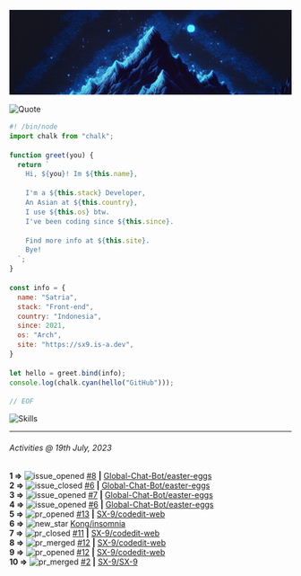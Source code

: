 ![](banner.png)


<picture>
  <source media="(prefers-color-scheme: dark)" srcset="https://readme-typing-svg.herokuapp.com?font=Fira+Code&pause=1000&color=90D1F7&repeat=false&width=435&lines=%22Programming+Is+Painful+And+Fun%22">
  <source media="(prefers-color-scheme: light)" srcset="https://readme-typing-svg.herokuapp.com?font=Fira+Code&pause=1000&color=000000&repeat=false&width=435&lines=F*ck+You+Light+Mode+User;%22Programming+Is+Painful+And+Fun%22">
  <img alt="Quote">
</picture>

```js
#! /bin/node
import chalk from "chalk";

function greet(you) {
  return `
    Hi, ${you}! Im ${this.name},

    I'm a ${this.stack} Developer,
    An Asian at ${this.country},
    I use ${this.os} btw.
    I've been coding since ${this.since}.

    Find more info at ${this.site}.
    Bye!
  `;
}

const info = {
  name: "Satria",
  stack: "Front-end",
  country: "Indonesia",
  since: 2021,
  os: "Arch",
  site: "https://sx9.is-a.dev",
}

let hello = greet.bind(info);
console.log(chalk.cyan(hello("GitHub")));

// EOF
```

![Skills](https://skillicons.dev/icons?i=md,py,raspberrypi,replit,twitter,neovim,ts,vercel,bash,html,css,js,discord,express,git,github,vite,vue,firebase,linux,nodejs,vscode&theme=light&perline=11)

---

<!--RECENT_ACTIVITY:last_update-->
###### Activities @ 19th July, 2023
<!--RECENT_ACTIVITY:last_update_end-->

<!--RECENT_ACTIVITY:start-->
**1 =>** ![issue_opened](https://cdn.jsdelivr.net/gh/Readme-Workflows/Readme-Icons@main/icons/octicons/IssueOpened.svg) [#8](https://github.com/Global-Chat-Bot/easter-eggs/issues/8) **|** [Global-Chat-Bot/easter-eggs](https://github.com/Global-Chat-Bot/easter-eggs)<br>
**2 =>** ![issue_closed](https://cdn.jsdelivr.net/gh/Readme-Workflows/Readme-Icons@main/icons/octicons/IssueClosed.svg) [#6](https://github.com/Global-Chat-Bot/easter-eggs/issues/6) **|** [Global-Chat-Bot/easter-eggs](https://github.com/Global-Chat-Bot/easter-eggs)<br>
**3 =>** ![issue_opened](https://cdn.jsdelivr.net/gh/Readme-Workflows/Readme-Icons@main/icons/octicons/IssueOpened.svg) [#7](https://github.com/Global-Chat-Bot/easter-eggs/issues/7) **|** [Global-Chat-Bot/easter-eggs](https://github.com/Global-Chat-Bot/easter-eggs)<br>
**4 =>** ![issue_opened](https://cdn.jsdelivr.net/gh/Readme-Workflows/Readme-Icons@main/icons/octicons/IssueOpened.svg) [#6](https://github.com/Global-Chat-Bot/easter-eggs/issues/6) **|** [Global-Chat-Bot/easter-eggs](https://github.com/Global-Chat-Bot/easter-eggs)<br>
**5 =>** ![pr_opened](https://cdn.jsdelivr.net/gh/Readme-Workflows/Readme-Icons@main/icons/octicons/PullRequestOpened.svg) [#13](https://github.com/SX-9/codedit-web/pull/13) **|** [SX-9/codedit-web](https://github.com/SX-9/codedit-web)<br>
**6 =>** ![new_star](https://cdn.jsdelivr.net/gh/Readme-Workflows/Readme-Icons@main/icons/octicons/StarredRepositoryYellow.svg) [Kong/insomnia](https://github.com/Kong/insomnia)<br>
**7 =>** ![pr_closed](https://cdn.jsdelivr.net/gh/Readme-Workflows/Readme-Icons@main/icons/octicons/PullRequestClosed.svg) [#11](https://github.com/SX-9/codedit-web/pull/11) **|** [SX-9/codedit-web](https://github.com/SX-9/codedit-web)<br>
**8 =>** ![pr_merged](https://cdn.jsdelivr.net/gh/Readme-Workflows/Readme-Icons@main/icons/octicons/PullRequestMerged.svg) [#12](https://github.com/SX-9/codedit-web/pull/12) **|** [SX-9/codedit-web](https://github.com/SX-9/codedit-web)<br>
**9 =>** ![pr_opened](https://cdn.jsdelivr.net/gh/Readme-Workflows/Readme-Icons@main/icons/octicons/PullRequestOpened.svg) [#12](https://github.com/SX-9/codedit-web/pull/12) **|** [SX-9/codedit-web](https://github.com/SX-9/codedit-web)<br>
**10 =>** ![pr_merged](https://cdn.jsdelivr.net/gh/Readme-Workflows/Readme-Icons@main/icons/octicons/PullRequestMerged.svg) [#2](https://github.com/SX-9/SX-9/pull/2) **|** [SX-9/SX-9](https://github.com/SX-9/SX-9)<br>
<!--RECENT_ACTIVITY:end-->
